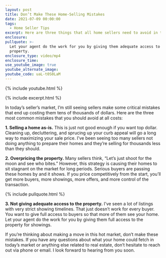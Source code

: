 ```yaml
---
layout: post
title: Don’t Make These Home-Selling Mistakes
date: 2021-07-09 00:00:00
tags:
  - Home Seller Tips
excerpt: Here are three things that all home sellers need to avoid in this market.
enclosure:
pullquote: >-
  Let your agent do the work for you by giving them adequate access to the
  property.
enclosure_type: video/mp4
enclosure_time:
use_youtube_image: true
youtube_alternate_image:
youtube_code: uaL-t0S0LaM
---
```

{% include youtube.html %}

{% include excerpt.html %}

In today’s seller’s market, I’m still seeing sellers make some critical mistakes that end up costing them tens of thousands of dollars. Here are the three most common mistakes that you should avoid at all costs:

**1\. Selling a home as-is.** This is just not good enough if you want top dollar. Cleaning up, decluttering, and sprucing up your curb appeal will go a long way to maximizing your sale price. I’ve been seeing too many sellers not doing anything to prepare their homes and they’re selling for thousands less than they should.

**2\. Overpricing the property.** Many sellers think, “Let’s just shoot for the moon and see who bites.” However, this strategy is causing their homes to sit stagnant on the market for long periods. Serious buyers are passing these homes by and it shows. If you price competitively from the start, you’ll get more buyers, more showings, more offers, and more control of the transaction.

{% include pullquote.html %}

**3\. Not giving adequate access to the property.** I’ve seen a lot of listings with very strict showing timelines. That just doesn’t work for every buyer. You want to give full access to buyers so that more of them see your home. Let your agent do the work for you by giving them full access to the property for showings.

If you’re thinking about making a move in this hot market, don’t make these mistakes. If you have any questions about what your home could fetch in today’s market or anything else related to real estate, don’t hesitate to reach out via phone or email. I look forward to hearing from you soon.
